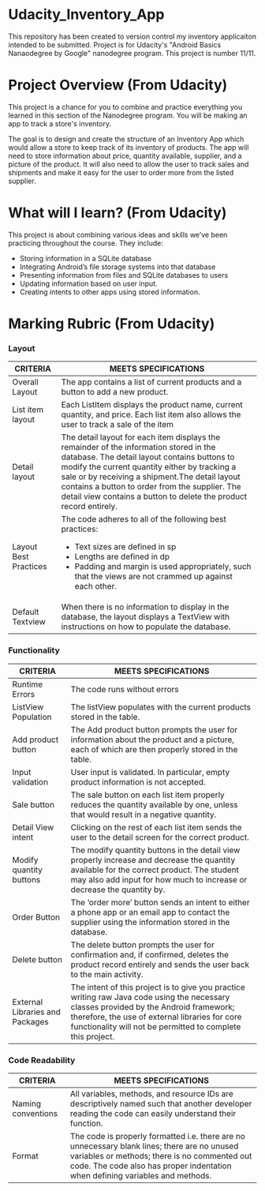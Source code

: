 # Udacity_Inventory_App
This repository has been created to version control my inventory applicaiton intended to be submitted. Project is for Udacity's "Android Basics Nanaodegree by Google" nanodegree program. This project is number 11/11.

# Project Overview (From Udacity)
This project is a chance for you to combine and practice everything you learned in this section of the Nanodegree program. You will be making an app to track a store's inventory.

The goal is to design and create the structure of an Inventory App which would allow a store to keep track of its inventory of products. The app will need to store information about price, quantity available, supplier, and a picture of the product. It will also need to allow the user to track sales and shipments and make it easy for the user to order more from the listed supplier.

# What will I Iearn? (From Udacity)
This project is about combining various ideas and skills we’ve been practicing throughout the course. They include:

- Storing information in a SQLite database
- Integrating Android’s file storage systems into that database
- Presenting information from files and SQLite databases to users
- Updating information based on user input.
- Creating intents to other apps using stored information.

# Marking Rubric (From Udacity)

### Layout ###
CRITERIA | MEETS SPECIFICATIONS
---------|-----------------------
Overall Layout |  The app contains a list of current products and a button to add a new product.
List item layout | Each ListItem displays the product name, current quantity, and price. Each list item also allows the user to track a sale of the item
Detail layout | The detail layout for each item displays the remainder of the information stored in the database. The detail layout contains buttons to modify the current quantity either by tracking a sale or by receiving a shipment.The detail layout contains a button to order from the supplier. The detail view contains a button to delete the product record entirely.
Layout Best Practices | The code adheres to all of the following best practices: <ul><li>Text sizes are defined in sp</li><li>Lengths are defined in dp</li><li>Padding and margin is used appropriately, such that the views are not crammed up against each other.</li></ul>
Default Textview | When there is no information to display in the database, the layout displays a TextView with instructions on how to populate the database. 

### Functionality ###
CRITERIA | MEETS SPECIFICATIONS
---------|-----------------------
Runtime Errors | The code runs without errors
ListView Population | The listView populates with the current products stored in the table.
Add product button | The Add product button prompts the user for information about the product and a picture, each of which are then properly stored in the table.
Input validation | User input is validated. In particular, empty product information is not accepted.
Sale button | The sale button on each list item properly reduces the quantity available by one, unless that would result in a negative quantity. 
Detail View intent | Clicking on the rest of each list item sends the user to the detail screen for the correct product.
Modify quantity buttons | The modify quantity buttons in the detail view properly increase and decrease the quantity available for the correct product. The student may also add input for how much to increase or decrease the quantity by.
Order Button |The ‘order more’ button sends an intent to either a phone app or an email app to contact the supplier using the information stored in the database.
Delete button | The delete button prompts the user for confirmation and, if confirmed, deletes the product record entirely and sends the user back to the main activity. 
External Libraries and Packages | The intent of this project is to give you practice writing raw Java code using the necessary classes provided by the Android framework; therefore, the use of external libraries for core functionality will not be permitted to complete this project.

### Code Readability ###
CRITERIA | MEETS SPECIFICATIONS
---------|-----------------------
Naming conventions | All variables, methods, and resource IDs are descriptively named such that another developer reading the code can easily understand their function.
Format | The code is properly formatted i.e. there are no unnecessary blank lines; there are no unused variables or methods; there is no commented out code. The code also has proper indentation when defining variables and methods.
